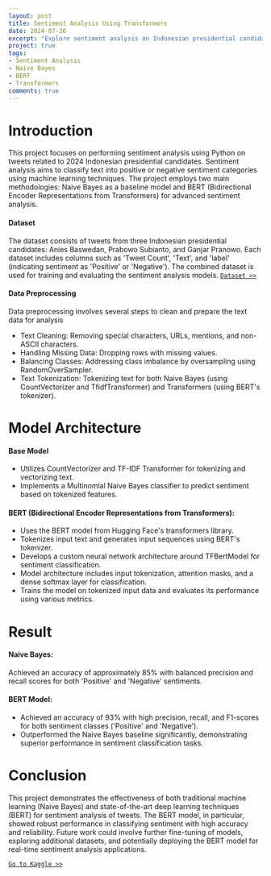 ```yaml
---
layout: post
title: Sentiment Analysis Using Transformers
date: 2024-07-26
excerpt: "Explore sentiment analysis on Indonesian presidential candidates' tweets using Naive Bayes and BERT models"
project: true
tags:
- Sentiment Analysis
- Naive Bayes
- BERT
- Transformers
comments: true
---
```



# Introduction

This project focuses on performing sentiment analysis using Python on tweets related to 2024 Indonesian presidential candidates. Sentiment analysis aims to classify text into positive or negative sentiment categories using machine learning techniques. The project employs two main methodologies: Naive Bayes as a baseline model and BERT (Bidirectional Encoder Representations from Transformers) for advanced sentiment analysis.

#### Dataset
The dataset consists of tweets from three Indonesian presidential candidates: Anies Baswedan, Prabowo Subianto, and Ganjar Pranowo. Each dataset includes columns such as 'Tweet Count', 'Text', and 'label' (indicating sentiment as 'Positive' or 'Negative'). The combined dataset is used for training and evaluating the sentiment analysis models. [`Dataset >>`](https://www.kaggle.com/datasets/jocelyndumlao/indonesia-presidential-candidates-dataset-2024)
#### Data Preprocessing
Data preprocessing involves several steps to clean and prepare the text data for analysis
* Text Cleaning: Removing special characters, URLs, mentions, and non-ASCII characters.
* Handling Missing Data: Dropping rows with missing values.
* Balancing Classes: Addressing class imbalance by oversampling using RandomOverSampler.
* Text Tokenization: Tokenizing text for both Naive Bayes (using CountVectorizer and TfidfTransformer) and Transformers (using BERT's tokenizer).

# Model Architecture

#### Base Model

* Utilizes CountVectorizer and TF-IDF Transformer for tokenizing and vectorizing text.
* Implements a Multinomial Naive Bayes classifier to predict sentiment based on tokenized features.

#### BERT (Bidirectional Encoder Representations from Transformers):

* Uses the BERT model from Hugging Face's transformers library.
* Tokenizes input text and generates input sequences using BERT's tokenizer.
* Develops a custom neural network architecture around TFBertModel for sentiment classification.
* Model architecture includes input tokenization, attention masks, and a dense softmax layer for classification.
* Trains the model on tokenized input data and evaluates its performance using various metrics.


# Result
#### Naive Bayes:
Achieved an accuracy of approximately 85% with balanced precision and recall scores for both 'Positive' and 'Negative' sentiments.
#### BERT Model:
* Achieved an accuracy of 93% with high precision, recall, and F1-scores for both sentiment classes ('Positive' and 'Negative').
* Outperformed the Naive Bayes baseline significantly, demonstrating superior performance in sentiment classification tasks.


# Conclusion

This project demonstrates the effectiveness of both traditional machine learning (Naive Bayes) and state-of-the-art deep learning techniques (BERT) for sentiment analysis of tweets. The BERT model, in particular, showed robust performance in classifying sentiment with high accuracy and reliability. Future work could involve further fine-tuning of models, exploring additional datasets, and potentially deploying the BERT model for real-time sentiment analysis applications.



[`Go to Kaggle >>`](https://www.kaggle.com/code/malindaratnaduhita/sentiment-analysis-using-transformers-bert)